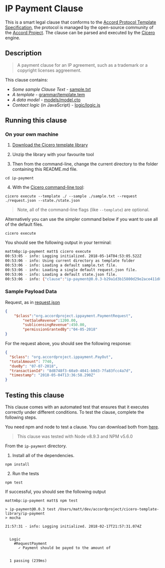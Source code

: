 
# IP Payment Clause

This is a smart legal clause that conforms to the [Accord Protocol Template Specification](https://docs.google.com/document/d/1UacA_r2KGcBA2D4voDgGE8jqid-Uh4Dt09AE-shBKR0), the protocol is managed by the open-source community of the [Accord Project](https://accordproject.org). The clause can be parsed and executed by the [Cicero](https://github.com/accordproject/cicero) engine.

## Description
> A payment clause for an IP agreement, such as a trademark or a copyright licenses aggreement.

This clause contains:
- *Some sample Clause Text* - [sample.txt](sample.txt)
- *A template* - [grammar/template.tem](grammar/template.tem)
- *A data model* - [models/model.cto](models/model.cto)
- *Contact logic* (in JavaScript) - [logic/logic.js](lib/logic.js)

## Running this clause

### On your own machine

1. [Download the Cicero template library](https://github.com/accordproject/ip-payment/archive/master.zip)

2. Unzip the library with your favourite tool

3. Then from the command-line, change the current directory to the folder containing this README.md file.
```
cd ip-payment
```
4. With the [Cicero command-line tool](https://github.com/accordproject/cicero#installation):
```
cicero execute --template ./ --sample ./sample.txt --request ./request.json --state./state.json
```
> Note, all of the command-line flags (like `--template`) are optional.

Alternatively you can use the simpler command below if you want to use all of the default files.
```
cicero execute
```

You should see the following output in your terminal:
```bash
mattmbp:ip-payment matt$ cicero execute
00:53:05 - info: Logging initialized. 2018-05-14T04:53:05.522Z
00:53:06 - info: Using current directory as template folder
00:53:06 - info: Loading a default sample.txt file.
00:53:06 - info: Loading a single default request.json file.
00:53:06 - info: Loading a default state.json file.
00:53:06 - info: {"clause":"ip-payment@0.0.3-b29a1d3b15800d29e2ace411d8f40d272e22675e81131b1e7dead5f16491ef56","request":{"$class":"org.accordproject.ippayment.PaymentRequest","netSaleRevenue":1200,"sublicensingRevenue":450,"permissionGrantedBy":"04-05-2018"},"response":{"$class":"org.accordproject.ippayment.PayOut","totalAmount":77.4,"dueBy":"04-12-2018","transactionId":"827ef026-bd92-4612-833b-2573db0531e9","timestamp":"2018-05-14T04:53:06.334Z"},"state":{"$class":"org.accordproject.contract.State"},"emit":[]}
```

### Sample Payload Data

Request, as in [request.json](https://github.com/accordproject/cicero-template-library/blob/master/acceptance-of-delivery/request.json)
```json
{
    "$class":"org.accordproject.ippayment.PaymentRequest",
		"netSaleRevenue":1200.00,
		"sublicensingRevenue":450.00,
		"permissionGrantedBy":"04-05-2018"
}
```

For the request above, you should see the following response:
```json
{
  "$class": "org.accordproject.ippayment.PayOut",
  "totalAmount": 7740,
  "dueBy": "07-07-2018",
  "transactionId": "8d8748f3-60a9-4041-b0d3-7fa83fcc4a7d",
  "timestamp": "2018-05-04T13:36:58.290Z"
}
```

## Testing this clause

This clause comes with an automated test that ensures that it executes correctly under different conditions. To test the clause, complete the following steps.

You need npm and node to test a clause. You can download both from [here](https://nodejs.org/).

> This clause was tested with Node v8.9.3 and NPM v5.6.0

From the `ip-payment` directory.

1. Install all of the dependencies.
```
npm install
```

2. Run the tests
```
npm test
```
If successful, you should see the following output
```
mattmbp:ip-payment matt$ npm test

> ip-payment@0.0.3 test /Users/matt/dev/accordproject/cicero-template-library/ip-payment
> mocha

21:57:31 - info: Logging initialized. 2018-02-17T21:57:31.074Z


  Logic
    #RequestPayment
      ✓ Payment should be payed to the amount of


  1 passing (239ms)

```
